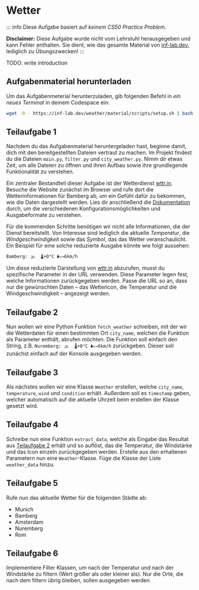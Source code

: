 # Wetter

::: info
Diese Aufgabe basiert auf _keinem CS50 Practice Problem_.

**Disclaimer:** Diese Aufgabe wurde nicht vom Lehrstuhl herausgegeben und kann Fehler enthalten. Sie dient, wie das gesamte Material von [inf-lab.dev](https://inf-lab.dev), lediglich zu Übungszwecken!
:::

TODO: write introduction

## Aufgabenmaterial herunterladen

Um das Aufgabenmeterial herunterzuladen, gib folgenden Befehl in _ein neues Terminal_ in deinem Codespace ein:

```bash
wget -O - https://inf-lab.dev/weather/material/scripts/setup.sh | bash
```

## Teilaufgabe 1

Nachdem du das Aufgabenmaterial heruntergeladen hast, beginne damit, dich mit den bereitgestellten Dateien vertraut zu machen. Im Projekt findest du die Dateien `main.py`, `filter.py` und `city_weather.py`. Nimm dir etwas Zeit, um alle Dateien zu öffnen und ihren Aufbau sowie ihre grundlegende Funktionalität zu verstehen.

Ein zentraler Bestandteil dieser Aufgabe ist der Wetterdienst [wttr.in](https://wttr.in). Besuche die Website zunächst im Browser und rufe dort die Wetterinformationen für Bamberg ab, um ein Gefühl dafür zu bekommen, wie die Daten dargestellt werden. Lies dir anschließend die [Dokumentation](https://github.com/chubin/wttr.in) durch, um die verschiedenen Konfigurationsmöglichkeiten und Ausgabeformate zu verstehen.

Für die kommenden Schritte benötigen wir nicht alle Informationen, die der Dienst bereitstellt. Von Interesse sind lediglich die aktuelle _Temperatur_, die _Windgeschwindigkeit_ sowie das _Symbol_, das das Wetter veranschaulicht. Ein Beispiel für eine solche reduzierte Ausgabe könnte wie folgt aussehen:

```bash
Bamberg: 🌫  🌡️+0°C 🌬️→6km/h
```

Um diese reduzierte Darstellung von [wttr.in](https://wttr.in) abzurufen, musst du spezifische Parameter in der URL verwenden. Diese Parameter legen fest, welche Informationen zurückgegeben werden. Passe die URL so an, dass nur die gewünschten Daten – das Wettericon, die Temperatur und die Windgeschwindigkeit – angezeigt werden.

## Teilaufgabe 2

Nun wollen wir eine Python Funktion `fetch_weather` schreiben, mit der wir die Wetterdaten für einen bestimmten Ort `city_name`, welchen die Funktion als Parameter enthält, abrufen möchten. Die Funktion soll einfach den String, z.B. `Nuremberg: 🌫  🌡️+0°C 🌬️→6km/h` zurückgeben. Dieser soll zunächst einfach auf der Konsole ausgegeben werden.

## Teilaufgabe 3

Als nächstes wollen wir eine Klasse `Weather` erstellen, welche `city_name`, `temperature`, `wind` und `condition` erhält. Außerdem soll es `timestamp` geben, welcher automatisch auf die aktuelle Uhrzeit beim erstellen der Klasse gesetzt wird.

## Teilaufgabe 4

Schreibe nun eine Funktion `extract_data`, welche als Eingabe das Resultat aus [Teilaufgabe 2](#teilaufgabe-2) erhält und so auflöst, das die Temperatur, die Windstärke und das Icon einzeln zurückgegeben werden. Erstelle aus den erhaltenen Parametern nun eine `Weather`-Klasse. Füge die Klasse der Liste `weather_data` hinzu.

## Teilaufgabe 5

Rufe nun das aktuelle Wetter für die folgenden Städte ab:
- Munich
- Bamberg
- Amsterdam
- Nuremberg
- Rom

## Teilaufgabe 6

Implementiere Filter Klassen, um nach der Temperatur und nach der Windstärke zu filtern (Wert größer als oder kleiner als). Nur die Orte, die nach dem filtern übrig bleiben, sollen ausgegeben werden.
